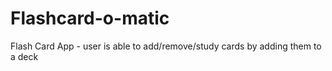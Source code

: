 # Flashcard-o-matic
Flash Card App - user is able to add/remove/study cards by adding them to a deck
